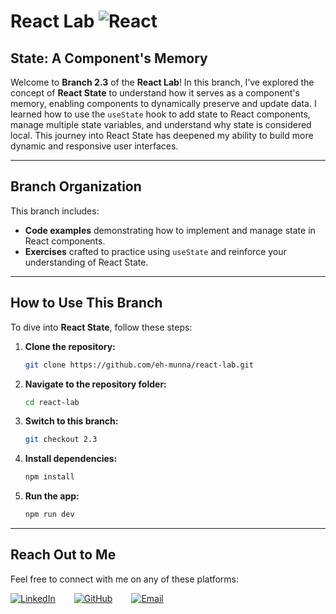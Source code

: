 # **React Lab** ![React](https://img.shields.io/badge/React-%2320232a?style=flat&logo=react&logoColor=%2361DAFB)

## **State: A Component's Memory**

Welcome to **Branch 2.3** of the **React Lab**! In this branch, I’ve explored the concept of **React State** to understand how it serves as a component's memory, enabling components to dynamically preserve and update data. I learned how to use the `useState` hook to add state to React components, manage multiple state variables, and understand why state is considered local. This journey into React State has deepened my ability to build more dynamic and responsive user interfaces.

---

## **Branch Organization**

This branch includes:

- **Code examples** demonstrating how to implement and manage state in React components.
- **Exercises** crafted to practice using `useState` and reinforce your understanding of React State.

---

## **How to Use This Branch**

To dive into **React State**, follow these steps:

1. **Clone the repository:**

   ```bash
   git clone https://github.com/eh-munna/react-lab.git
   ```

2. **Navigate to the repository folder:**

   ```bash
   cd react-lab
   ```

3. **Switch to this branch:**

   ```bash
   git checkout 2.3
   ```

4. **Install dependencies:**

   ```bash
   npm install
   ```

5. **Run the app:**

   ```bash
   npm run dev
   ```

---

## **Reach Out to Me**

Feel free to connect with me on any of these platforms:

<div style="display: flex; gap: 30px;">
   <a href="https://www.linkedin.com/in/eh-munna/">
      <img src="https://img.shields.io/badge/LinkedIn-%230A66C2?style=flat&logo=linkedin&logoColor=white" alt="LinkedIn">
   </a>
   <a href="https://github.com/eh-munna">
      <img src="https://img.shields.io/badge/GitHub-%23121011?style=flat&logo=github&logoColor=white" alt="GitHub">
   </a>
   <a href="mailto:emran.h.munna@gmail.com">
      <img src="https://img.shields.io/badge/emran.h.munna@gmail.com-%23D14836?style=flat&logo=gmail&logoColor=white" alt="Email">
   </a>
</div>
